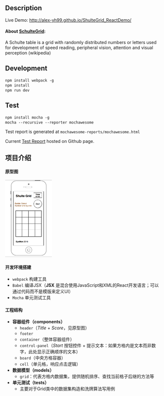 ## Description

Live Demo: <http://alex-yh99.github.io/ShulteGrid_ReactDemo/>

#### About [SchulteGrid](https://en.wikipedia.org/wiki/Schulte_table):

A Schulte table is a grid with randomly distributed numbers or letters used for development of speed reading, peripheral vision, attention and visual perception (wikipedia)

## Development

```
npm install webpack -g
npm install
npm run dev
```

## Test

```
npm install mocha -g
mocha --recursive --reporter mochawesome
```

Test report is generated at `mochawesome-reports/mochawesome.html`

Current [Test Report](http://alex-yh99.github.io/ShulteGrid_ReactDemo/mochawesome-reports/mochawesome.html) hosted on Github page.

## 项目介绍

#### 原型图

<img src="https://raw.githubusercontent.com/alex-yh99/SchulteGrid_ReactDemo/master/docs/prototype.png" width="30%">

#### 开发环境搭建

- `webpack` 构建工具
- `Babel` 编译JSX（**JSX** 是混合使用JavaScript和XML的React开发语言；可以通过代码而不是模版来定义UI）
- `Mocha` 单元测试工具

#### 工程结构

- **容器组件（components）**
    - `header`（*Title* + *Score*，见原型图）
    - `footer`
    - `container`（整体容器组件）
    - `control-panel`（*Start* 按钮控件 + 提示文本：如果方格内是文本而非数字，此处显示正确顺序的文本）
    - `board`（中央方格容器）
    - `cell`（单元格，响应点击逻辑）
- **数据模型（models）**
    - `grid`：代表方格内数据集，提供随机排序、查找当前格子后继的方法等
- **单元测试（tests）**
    - 主要对于Grid类中的数据集构造和洗牌算法写用例

